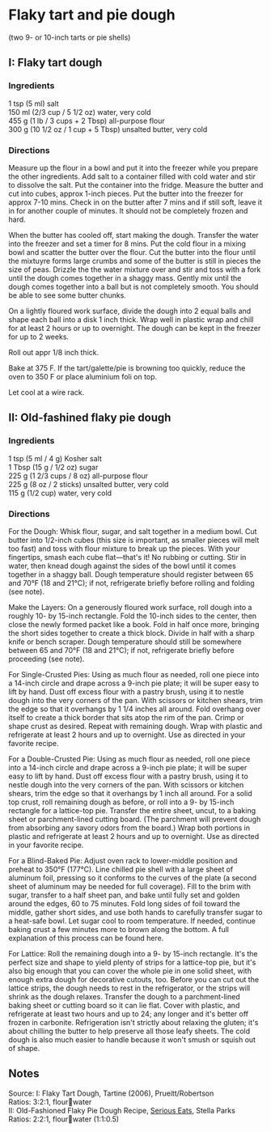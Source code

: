 # Flaky tart and pie dough  
(two 9- or 10-inch tarts or pie shells)

## I: Flaky tart dough 

### Ingredients  
1 tsp (5 ml) salt  
150 ml (2/3 cup / 5 1/2 oz) water, very cold  
455 g (1 lb / 3 cups + 2 Tbsp) all-purpose flour  
300 g (10 1/2 oz / 1 cup + 5 Tbsp) unsalted butter, very cold  

### Directions  
Measure up the flour in a bowl and put it into the freezer while you prepare the other ingredients.
Add salt to a container filled with cold water and stir to dissolve the salt. Put the container into the fridge.
Measure the butter and cut into cubes, approx 1-inch pieces. Put the butter into the freezer for approx 7-10 mins. 
Check in on the butter after 7 mins and if still soft, leave it in for another couple of minutes. It should not be completely 
frozen and hard.

When the butter has cooled off, start making the dough. Transfer the water into the freezer and set a timer for 8 mins. Put the
cold flour in a mixing bowl and scatter the butter over the flour. Cut the butter into the flour until the mixtuyre forms large
crumbs and some of the butter is still in pieces the size of peas. Drizzle the the water mixture over and stir and toss with a 
fork until the dough comes together in a shaggy mass. Gently mix until the dough comes together into a ball but is not completely
smooth. You should be able to see some butter chunks.

On a lightly floured work surface, divide the dough into 2 equal balls and shape each ball into a disk 1 inch thick. Wrap well in
plastic wrap and chill for at least 2 hours or up to overnight. The dough can be kept in the freezer for up to 2 weeks.

Roll out appr 1/8 inch thick.

Bake at 375 F. If the tart/galette/pie is browning too quickly, reduce the oven to 350 F or place aluminium foli on top.

Let cool at a wire rack.  

## II: Old-fashined flaky pie dough  

### Ingredients  
1 tsp (5 ml / 4 g) Kosher salt  
1 Tbsp (15 g / 1/2 oz) sugar  
225 g (1 2/3 cups / 8 oz) all-purpose flour  
225 g (8 oz / 2 sticks) unsalted butter, very cold  
115 g (1/2 cup) water, very cold  

### Directions  
For the Dough: Whisk flour, sugar, and salt together in a medium bowl. Cut butter into 1/2-inch cubes (this size is important, as smaller pieces will melt too fast) and toss with flour mixture to break up the pieces. With your fingertips, smash each cube flat—that's it! No rubbing or cutting. Stir in water, then knead dough against the sides of the bowl until it comes together in a shaggy ball. Dough temperature should register between 65 and 70°F (18 and 21°C); if not, refrigerate briefly before rolling and folding (see note).  

Make the Layers: On a generously floured work surface, roll dough into a roughly 10- by 15-inch rectangle. Fold the 10-inch sides to the center, then close the newly formed packet like a book. Fold in half once more, bringing the short sides together to create a thick block. Divide in half with a sharp knife or bench scraper. Dough temperature should still be somewhere between 65 and 70°F (18 and 21°C); if not, refrigerate briefly before proceeding (see note).  

For Single-Crusted Pies: Using as much flour as needed, roll one piece into a 14-inch circle and drape across a 9-inch pie plate; it will be super easy to lift by hand. Dust off excess flour with a pastry brush, using it to nestle dough into the very corners of the pan. With scissors or kitchen shears, trim the edge so that it overhangs by 1 1/4 inches all around. Fold overhang over itself to create a thick border that sits atop the rim of the pan. Crimp or shape crust as desired. Repeat with remaining dough. Wrap with plastic and refrigerate at least 2 hours and up to overnight. Use as directed in your favorite recipe.  

For a Double-Crusted Pie: Using as much flour as needed, roll one piece into a 14-inch circle and drape across a 9-inch pie plate; it will be super easy to lift by hand. Dust off excess flour with a pastry brush, using it to nestle dough into the very corners of the pan. With scissors or kitchen shears, trim the edge so that it overhangs by 1 inch all around. For a solid top crust, roll remaining dough as before, or roll into a 9- by 15-inch rectangle for a lattice-top pie. Transfer the entire sheet, uncut, to a baking sheet or parchment-lined cutting board. (The parchment will prevent dough from absorbing any savory odors from the board.) Wrap both portions in plastic and refrigerate at least 2 hours and up to overnight. Use as directed in your favorite recipe.  

For a Blind-Baked Pie: Adjust oven rack to lower-middle position and preheat to 350°F (177°C). Line chilled pie shell with a large sheet of aluminum foil, pressing so it conforms to the curves of the plate (a second sheet of aluminum may be needed for full coverage). Fill to the brim with sugar, transfer to a half sheet pan, and bake until fully set and golden around the edges, 60 to 75 minutes. Fold long sides of foil toward the middle, gather short sides, and use both hands to carefully transfer sugar to a heat-safe bowl. Let sugar cool to room temperature. If needed, continue baking crust a few minutes more to brown along the bottom. A full explanation of this process can be found here.  

For Lattice: Roll the remaining dough into a 9- by 15-inch rectangle. It's the perfect size and shape to yield plenty of strips for a lattice-top pie, but it's also big enough that you can cover the whole pie in one solid sheet, with enough extra dough for decorative cutouts, too. Before you can cut out the lattice strips, the dough needs to rest in the refrigerator, or the strips will shrink as the dough relaxes. Transfer the dough to a parchment-lined baking sheet or cutting board so it can lie flat. Cover with plastic, and refrigerate at least two hours and up to 24; any longer and it's better off frozen in carbonite. Refrigeration isn't strictly about relaxing the gluten; it's about chilling the butter to help preserve all those leafy sheets. The cold dough is also much easier to handle because it won't smush or squish out of shape.


Notes
---
Source:
I: Flaky Tart Dough, Tartine (2006), Prueitt/Robertson  
Ratios: 3:2:1, flour:butter:water  
II: Old-Fashioned Flaky Pie Dough Recipe, [Serious Eats](https://www.seriouseats.com/recipes/2016/06/old-fashioned-flaky-pie-dough-recipe.html), Stella Parks  
Ratios: 2:2:1, flour:butter:water (1:1:0.5)
